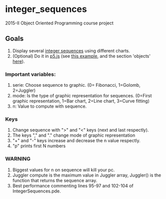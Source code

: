 # integer_sequences

2015-II Object Oriented Programming course project

## Goals

1. Display several [integer sequences](https://en.wikipedia.org/wiki/Integer_sequence) using different charts.
2. (Optional) Do it in [p5.js](http://p5js.org/) (see [this example](https://github.com/objetos/objects/blob/gh-pages/sketches/objects.js), and the section 'objects' [here](http://p5js.org/examples/)).



### Important variables:

1. serie: Choose sequence to graphic. (0= Fibonacci, 1=Golomb, 2=Juggler)
2. mode: Is the type of graphic representation for sequences. (0=First graphic representation, 1=Bar chart, 2=Line chart, 3=Curve fitting)
3. n: Value to compute with sequence.

### Keys

1. Change sequence with  ">" and "<" keys (next and last respectly).
2. The keys "," and "." change mode of graphic representation
3. "+" and "-" keys increase and decrease the n value respectly.
4. "p" prints first N numbers

### WARNING

1. Biggest values for n on sequence will kill your pc.
2. Juggler compute is the maximum value in Juggler array, Juggler() is the function that returns the sequence array.
3. Best performance commenting lines 95-97 and 102-104 of IntegerSequences.pde.